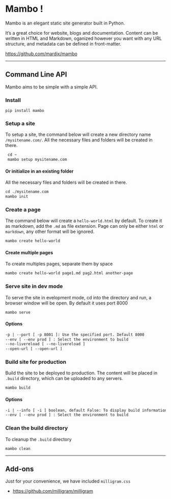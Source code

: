 # Mambo !

Mambo is an elegant static site generator built in Python. 

It’s a great choice for website, blogs and documentation. Content can be written in HTML and Markdown, oganized however you want with any URL structure, and metadata can be defined in front-matter. 


https://github.com/mardix/mambo

---

## Command Line API

Mambo aims to be simple with a simple API.

### Install

```
pip install mambo
```
    
### Setup a site 

To setup a site, the command below will create a new directory name `/mysitename.com/`. All the necessary files and folders will be created in there.

```html
 cd ~
 mambo setup mysitename.com
```

#### Or initialize in an existing folder

All the necessary files and folders will be created in there.

```html
cd ./mysitename.com
mambo init
```

### Create a page

The command below will create a `hello-world.html` by default. To create it as markdown, add the `.md` as file extension. Page can only be either `html` or `markdown`, any other format will be ignored.

```html
mambo create hello-world 
```

#### Create multiple pages

To create multiples pages, separate them by space

```html
mambo create hello-world page1.md pag2.html another-page
```


### Serve site in dev mode 

To serve the site in evelopment mode, cd into the directory and run, a browser window will be open. By default it uses port 8000

```html
mambo serve
```

#### Options

```html
-p | --port [ -p 8001 ]: Use the specified port. Default 8000
--env [ --env prod ] : Select the environment to build
--no-livereload [ --no-livereload ]
--open-url [ --open-url ]

```

### Build site for production 

Build the site to be deployed to production. The content will be placed in `.build` directory, which can be uploaded to any servers.

```html
mambo build
```

#### Options

```html
-i | --info [ -i ] boolean, default False: To display build information
--env [ --env prod ] : Select the environment to build

```

### Clean the build directory 

To cleanup the `.build` directory

```
mambo clean 
```

--- 

## Add-ons

Just for your convenience, we have included `milligram.css`

- https://github.com/milligram/milligram
    


